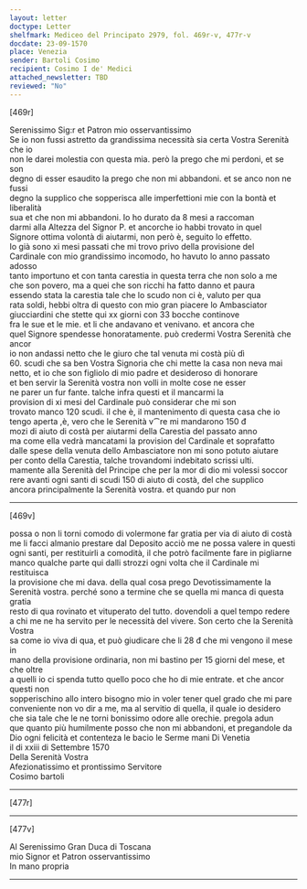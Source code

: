 ```yaml
---
layout: letter
doctype: Letter
shelfmark: Mediceo del Principato 2979, fol. 469r-v, 477r-v
docdate: 23-09-1570
place: Venezia
sender: Bartoli Cosimo
recipient: Cosimo I de' Medici
attached_newsletter: TBD
reviewed: "No"
---
```


[469r]  
  
  
Serenissimo Sig:r et Patron mio osservantissimo  
Se io non fussi astretto da grandissima necessità sia certa Vostra Serenità che io  
non le darei molestia con questa mia. però la prego che mi perdoni, et se son  
degno di esser esaudito la prego che non mi abbandoni. et se anco non ne fussi  
degno la supplico che sopperisca alle imperfettioni mie con la bontà et liberalità  
sua et che non mi abbandoni. Io ho durato da 8 mesi a raccoman  
darmi alla Altezza del Signor P. et ancorche io habbi trovato in quel  
Signore ottima volontà di aiutarmi, non però è, seguito lo effetto.  
Io già sono xi mesi passati che mi trovo privo della provisione del  
Cardinale con mio grandissimo incomodo, ho havuto lo anno passato adosso  
tanto importuno et con tanta carestia in questa terra che non solo a me  
che son povero, ma a quei che son ricchi ha fatto danno et paura  
essendo stata la carestia tale che lo scudo non ci è, valuto per qua  
rata soldi, hebbi oltra di questo con mio gran piacere lo Ambasciator  
giucciardini che stette qui xx giorni con 33 bocche continove  
fra le sue et le mie. et li che andavano et venivano. et ancora che  
quel Signore spendesse honoratamente. può credermi Vostra Serenità che ancor  
io non andassi netto che le giuro che tal venuta mi costà più dì  
60. scudi che sa ben Vostra Signoria che chi mette la casa non neva mai  
netto, et io che son figliolo di mio padre et desideroso di honorare  
et ben servir la Serenità vostra non volli in molte cose ne esser  
ne parer un fur fante. talche infra questi et il mancarmi la  
provision di xi mesi del Cardinale può considerar che mi son  
trovato manco 120 scudi. il che è, il mantenimento di questa casa che io  
tengo aperta ,è, vero che le Serenità v⁀re mi mandarono 150 đ  
mozi di aiuto di costà per aiutarmi della Carestia del passato anno  
ma come ella vedrà mancatami la provision del Cardinale et soprafatto  
dalle spese della venuta dello Ambasciatore non mi sono potuto aiutare  
per conto della Carestia, talche trovandomi indebitato scrissi ulti.  
mamente alla Serenità del Principe che per la mor di dio mi volessi soccor  
rere avanti ogni santi di scudi 150 di aiuto di costà, del che supplico  
ancora principalmente la Serenità vostra. et quando pur non  
  
---  

[469v]  
  
  
possa o non li torni comodo di volermone far gratia per via di aiuto di costà  
me li facci almanio prestare dal Deposito acciò me ne possa valere in questi  
ogni santi, per restituirli a comodità, il che potrò facilmente fare in pigliarne  
manco qualche parte qui dalli strozzi ogni volta che il Cardinale mi restituisca  
la provisione che mi dava. della qual cosa prego Devotissimamente la  
Serenità vostra. perché sono a termine che se quella mi manca di questa gratia  
resto di qua rovinato et vituperato del tutto. dovendoli a quel tempo redere  
a chi me ne ha servito per le necessità del vivere. Son certo che la Serenità Vostra  
sa come io viva di qua, et può giudicare che li 28 đ che mi vengono il mese in  
mano della provisione ordinaria, non mi bastino per 15 giorni del mese, et che oltre  
a quelli io ci spenda tutto quello poco che ho di mie entrate. et che ancor questi non  
sopperischino allo intero bisogno mio in voler tener quel grado che mi pare  
conveniente non vo dir a me, ma al servitio di quella, il quale io desidero  
che sia tale che le ne torni bonissimo odore alle orechie. pregola adun  
que quanto più humilmente posso che non mi abbandoni, et pregandole da  
Dio ogni felicità et contenteza le bacio le Serme mani Di Venetia  
il di xxiii di Settembre 1570  
Della Serenità Vostra  
Afezionatissimo et prontissimo Servitore  
Cosimo bartoli  
  
---  

[477r]  
  
  
  
---  

[477v]  
  
  
Al Serenissimo Gran Duca di Toscana  
mio Signor et Patron osservantissimo  
In mano propria  
  
---  

